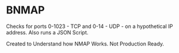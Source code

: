 # BNMAP

Checks for ports 0-1023 - TCP and 0-14 - UDP  - on a hypothetical IP address.
Also runs a JSON Script. 

Created to Understand how NMAP Works. Not Production Ready. 
